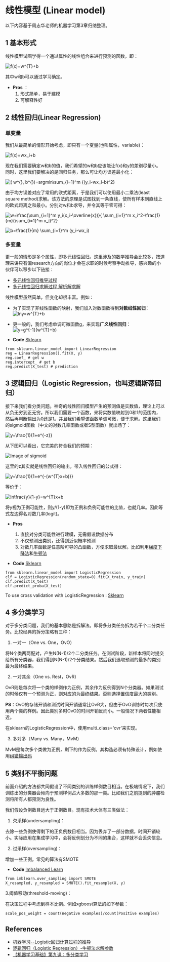 # 线性模型 (Linear model)
以下内容基于周志华老师的机器学习第3章归纳整理。

## 1 基本形式
线性模型试图学得一个通过属性的线性组合来进行预测的函数，即：

![f(x)=w^{T}+b](https://render.githubusercontent.com/render/math?math=f(x)%3Dw%5E%7BT%7D%2Bb)

其中w和b可以通过学习确定。

- **Pros** ：
  1. 形式简单，易于建模
  2. 可解释性好
  
## 2 线性回归(Linear Regression)

### 单变量
我们从最简单的情形开始考虑，即只有一个变量(也叫属性，variable)：

![f(x)=wx_i+b](https://render.githubusercontent.com/render/math?math=f(x)%3Dwx_i%2Bb)

现在我们需要确定w和b的值，我们希望的w和b应该能让f(x)和y的差别尽量小。同时，这里我们要解决的是回归任务，那么可让均方误差最小化：

![( w^{*}, b^{*})=argmin\sum_{i=1}^m {(y_i-wx_i-b)^2} ](https://render.githubusercontent.com/render/math?math=(%20w%5E%7B*%7D%2C%20b%5E%7B*%7D)%3Dargmin%5Csum_%7Bi%3D1%7D%5Em%20%7B(y_i-wx_i-b)%5E2%7D%20)

由于均方误差对应了常用的欧式距离，于是我们可以使用最小二乘法(least square method)求解。该方法的原理是试图找到一条直线，使所有样本到直线上的欧式距离之和最小。分别对w和b求导，并令其等于零可得：

![w=\frac{\sum_{i=1}^m y_i(x_i-\overline{x})}{ \sum_{i=1}^m x_i^2-\frac{1}{m}(\sum_{i=1}^m x_i)^2} ](https://render.githubusercontent.com/render/math?math=w%3D%5Cfrac%7B%5Csum_%7Bi%3D1%7D%5Em%20y_i(x_i-%5Coverline%7Bx%7D)%7D%7B%20%5Csum_%7Bi%3D1%7D%5Em%20x_i%5E2-%5Cfrac%7B1%7D%7Bm%7D(%5Csum_%7Bi%3D1%7D%5Em%20x_i)%5E2%7D%20)

![b=\frac{1}{m} \sum_{i=1}^m (y_i-wx_i) ](https://render.githubusercontent.com/render/math?math=b%3D%5Cfrac%7B1%7D%7Bm%7D%20%5Csum_%7Bi%3D1%7D%5Em%20(y_i-wx_i)%20)

### 多变量
更一般的情形是多个属性，即多元线性回归。这里涉及的数学推导会比较多，按道理来讲只有偏research方向的岗位才会在求职的时候考察手动推导，感兴趣的小伙伴可以移步以下链接：

- [多元线性回归推导过程](https://blog.csdn.net/weixin_39445556/article/details/81416133)
- [多元线性回归求解过程 解析解求解](https://blog.csdn.net/weixin_39445556/article/details/83543945)

线性模型虽然简单，但变化却很丰富。例如：
- 为了实现了非线性函数的映射，我们加入对数函数得到**对数线性回归**：
![lny=w^{T}+b](https://render.githubusercontent.com/render/math?math=lny%3Dw%5E%7BT%7D%2Bb)

- 更一般的，我们考虑单调可微函数g，来实现**广义线性回归**：
![y=g^{-1}(w^{T}+b)](https://render.githubusercontent.com/render/math?math=y%3Dg%5E%7B-1%7D(w%5E%7BT%7D%2Bb))

- **Code** [Sklearn](https://scikit-learn.org/stable/modules/generated/sklearn.linear_model.LinearRegression.html)
```
from sklearn.linear_model import LinearRegression
reg = LinearRegression().fit(X, y)
reg.coef_ # get w
reg.intercept_ # get b
reg.predict(X_test) # prediction
```

## 3 逻辑回归（Logistic Regression，也叫逻辑斯蒂回归）
接下来我们看分类问题。神奇的线性回归模型产生的预测值是实数值，理论上可以从负无穷到正无穷。所以我们需要一个函数，来将实数值映射到0和1的范围内，然后再判断输出为0还是1。并且我们希望该函数单调可微，便于求解。这里我们的sigmoid函数（中文的对数几率函数或者S型函数）就出场了：

![y=\frac{1}{1+e^{-z}} ](https://render.githubusercontent.com/render/math?math=y%3D%5Cfrac%7B1%7D%7B1%2Be%5E%7B-z%7D%7D%20)

从下图可以看出，它完美的符合我们的预期：

![Image of sigmoid](https://github.com/songchangyi/MachineLearningResume/blob/master/img/sigmoid.PNG)

这里的z其实就是线性回归的输出。带入线性回归的公式得：

![y=\frac{1}{1+e^{-(w^{T}x+b)}}](https://render.githubusercontent.com/render/math?math=y%3D%5Cfrac%7B1%7D%7B1%2Be%5E%7B-(w%5E%7BT%7Dx%2Bb)%7D%7D)

等价于：

![ln\frac{y}{1-y}=w^{T}x+b](https://render.githubusercontent.com/render/math?math=ln%5Cfrac%7By%7D%7B1-y%7D%3Dw%5E%7BT%7Dx%2Bb)

将y视为正例可能性，则y/(1-y)即为正例和负例可能性的比值，也就几率。因此等式左边得名对数几率(logit)。

- **Pros**
  1. 直接对分类可能性进行建模，无需假设数据分布
  2. 不仅预测出类别，还得到近似概率预测
  3. 对数几率函数是任意阶可导的凸函数，方便求取最优解。比如利用[梯度下降法](https://blog.csdn.net/ligang_csdn/article/details/53838743)和[牛顿法](https://blog.csdn.net/Fishmemory/article/details/51603836)

- **Code** [Sklearn](https://scikit-learn.org/stable/modules/generated/sklearn.linear_model.LogisticRegression.html)
```
from sklearn.linear_model import LogisticRegression
clf = LogisticRegression(random_state=0).fit(X_train, y_train)
clf.predict(X_test)
clf.predict_proba(X_test)
```

To use cross validation with LogisticRegression : [Sklearn](https://scikit-learn.org/stable/modules/generated/sklearn.linear_model.LogisticRegressionCV.html)

## 4 多分类学习
对于多分类问题，我们的基本思路是拆解法。即将多分类任务拆为若干个二分类任务。比较经典的拆分策略有三种：

1. 一对一（One vs. One，OvO）

将N个类两两配对，产生N(N-1)/2个二分类任务。在测试阶段，新样本将同时提交给所有分类器，我们得到N(N-1)/2个分类结果。然后我们选取预测的最多的类别最为最终结果。

2. 一对其余（One vs. Rest，OvR）

OvR则是每次将一个类的样例作为正例，其余作为反例得到N个分类器。如果测试的时候仅有一个预测为正，则对应的为最终结果。否则选择置信度最大的类别。

**PS**：OvO的存储开销和测试时间开销通常比OvR大，但由于OvO训练时每次只使用两个类的样例。因此类别多时OvO的时间开销反而小。一般情况下两者性能相近。

在sklearn的LogisticRegression中，使用multi_class='ovr'来实现。

3. 多对多（Many vs. Many，MvM）

MvM是每次多个类做为正例，剩下的作为反例。其构造必须有特殊设计，例如使用[纠错输出码](http://shichaoxin.com/2019/12/05/%E6%9C%BA%E5%99%A8%E5%AD%A6%E4%B9%A0%E5%9F%BA%E7%A1%80-%E7%AC%AC%E4%B9%9D%E8%AF%BE-%E5%A4%9A%E5%88%86%E7%B1%BB%E5%AD%A6%E4%B9%A0/)

## 5 类别不平衡问题
前面介绍的方法都共同假设了不同类别的训练样例数目相当。在极端情况下，我们训练出的分类器会倾向于预测样例占大多数的那一类。比如我们之前提到的肿瘤检测将所有人都预测为良性。

我们假设负例数目远大于正例数目。现有技术大体有三类做法：

1. 欠采样(undersampling)：

去除一些负例使得剩下的正负例数目相当。因为丢弃了一部分数据，时间开销较小。实际应用在集成学习中，会将反例划分为不同的集合，这样就不会丢失信息。

2. 过采样(oversampling)：

增加一些正例。常见的算法有SMOTE

- **Code** [Imbalanced Learn](https://imbalanced-learn.readthedocs.io/en/stable/over_sampling.html)
```
from imblearn.over_sampling import SMOTE
X_resampled, y_resampled = SMOTE().fit_resample(X, y)
```

3.阈值移动(threshold-moving)：

在决策过程中考虑到样本比例。例如xgboost算法的如下参数：
```
scale_pos_weight = count(negative examples)/count(Positive examples)
```

## References
- [机器学习--Logistic回归计算过程的推导](https://blog.csdn.net/ligang_csdn/article/details/53838743)
- [逻辑回归（Logistic Regression）-牛顿法求解参数](https://blog.csdn.net/Fishmemory/article/details/51603836)
- [【机器学习基础】第九课：多分类学习](http://shichaoxin.com/2019/12/05/%E6%9C%BA%E5%99%A8%E5%AD%A6%E4%B9%A0%E5%9F%BA%E7%A1%80-%E7%AC%AC%E4%B9%9D%E8%AF%BE-%E5%A4%9A%E5%88%86%E7%B1%BB%E5%AD%A6%E4%B9%A0/)
